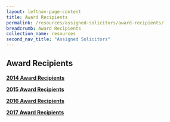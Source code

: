 ```yaml
---
layout: leftnav-page-content
title: Award Recipients
permalink: /resources/assigned-solicitors/award-recipients/
breadcrumb: Award Recipients
collection_name: resources
second_nav_title: "Assigned Solicitors"
---
```

Award Recipients
---

**[2014 Award Recipients](/files/2014AwardRecipients.pdf)** <br>


**[2015 Award Recipients](/files/2015AwardRecipients.pdf)** <br>


**[2016 Award Recipients](/files/2016AwardRecipients.pdf)** <br>


**[2017 Award Recipients](/files/2017AwardRecipients.pdf)** <br>
